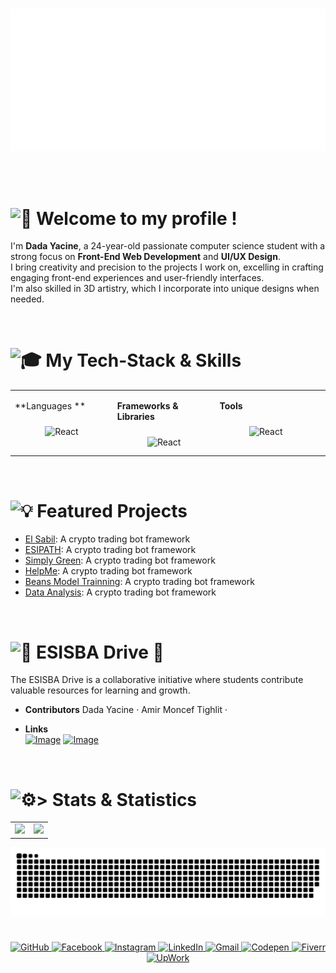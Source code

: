 <br>
<p align="center">
  <picture>
    <source srcset="Signature_Black.png" media="(prefers-color-scheme: light)">
    <source srcset="Signature_White.png" media="(prefers-color-scheme: dark)">
    <img src="Signature_White.png"">
  </picture>
</p>
<br><br>

# <picture><source srcset="https://fonts.gstatic.com/s/e/notoemoji/latest/1f44b/512.webp" type="image/webp"><img src="https://fonts.gstatic.com/s/e/notoemoji/latest/1f44b/512.gif" alt="👋" width="26" height="26"></picture> Welcome to my profile !

I'm **Dada Yacine**, a 24-year-old passionate computer science student with a strong focus on **Front-End Web Development** and **UI/UX Design**.  
I bring creativity and precision to the projects I work on, excelling in crafting engaging front-end experiences and user-friendly interfaces.  
I'm also skilled in 3D artistry, which I incorporate into unique designs when needed.

&nbsp;&nbsp;

# <picture><source srcset="https://fonts.gstatic.com/s/e/notoemoji/latest/1f393/512.webp" type="image/webp"><img src="https://fonts.gstatic.com/s/e/notoemoji/latest/1f393/512.gif" alt="🎓" width="28" height="28"></picture> My Tech-Stack & Skills

<table><tr><td valign="top" width="33%">

**Languages  ** 
<div align="center">  
<img style="margin: 10px" src="https://profilinator.rishav.dev/skills-assets/react-original-wordmark.svg" alt="React" height="50" />  
</div>
</td><td valign="top" width="33%">

**Frameworks & Libraries**
<div align="center">  
<img style="margin: 10px" src="https://profilinator.rishav.dev/skills-assets/react-original-wordmark.svg" alt="React" height="50" />  
</div>
</td><td valign="top" width="33%">


**Tools** 
<div align="center">  
<img style="margin: 10px" src="https://profilinator.rishav.dev/skills-assets/react-original-wordmark.svg" alt="React" height="50" />  
</div>
</td><td valign="top" width="33%">

</td></tr></table>  

&nbsp;&nbsp;

# <picture><source srcset="https://fonts.gstatic.com/s/e/notoemoji/latest/1f4a1/512.webp" type="image/webp"><img src="https://fonts.gstatic.com/s/e/notoemoji/latest/1f4a1/512.gif" alt="💡" width="28" height="28"></picture> Featured Projects

- [El Sabil](https://github.com/y-dada-dev/ESI-SBA-CSII-Multidisciplinary-Project-El-Sabil): A crypto trading bot framework
- [ESIPATH](https://github.com/y-dada-dev/ESI-SBA-CSI-Multidisciplinary-Project-ESIPATH): A crypto trading bot framework
- [Simply Green](https://github.com/y-dada-dev/ESI-SBA-CPI-Office-And-Web-Mini-Project): A crypto trading bot framework
- [HelpMe](https://github.com/y-dada-dev/ESI-SBA-CPII-Multidisciplinary-Project-HelpMe): A crypto trading bot framework
- [Beans Model Trainning](https://github.com/y-dada-dev/ESI-SBA-CSIII-Machine-Learning-and-Data-Mining-Mini-Project): A crypto trading bot framework
- [Data Analysis](https://github.com/y-dada-dev/ESI-SBA-CSII-Data-Analysis-TP01): A crypto trading bot framework
  
&nbsp;&nbsp;

# <picture><source srcset="https://fonts.gstatic.com/s/e/notoemoji/latest/1f48e/512.webp" type="image/webp"><img src="https://fonts.gstatic.com/s/e/notoemoji/latest/1f48e/512.gif" alt="💎" width="28" height="28"></picture> ESISBA Drive 📂  

The ESISBA Drive is a collaborative initiative where students contribute valuable resources for learning and growth.  

- **Contributors**
Dada Yacine · Amir Moncef Tighlit ·

- **Links**  
[![Image](https://img.shields.io/badge/Gmail-D14836?style=for-the-badge&logo=gmail&logoColor=white)](mailto:y.dada@esi-sba.dz)
[![Image](https://img.shields.io/badge/Gmail-D14836?style=for-the-badge&logo=gmail&logoColor=white)](mailto:y.dada@esi-sba.dz)

&nbsp;&nbsp;

# <picture><source srcset="https://fonts.gstatic.com/s/e/notoemoji/latest/2699_fe0f/512.webp" type="image/webp"><img src="https://fonts.gstatic.com/s/e/notoemoji/latest/2699_fe0f/512.gif" alt="⚙" width="28" height="28"></picture>> Stats & Statistics

<table style="width: 100%; text-align: center;">
  <tr>
    <td style="vertical-align: top;" >
      <img src="https://github-readme-stats.vercel.app/api?username=y-dada-dev&rank_icon=github&show=discussions_started,discussions_answered&show_icons=true&include_all_commits=true&hide=contribs&theme=default&bg_color=00000000&hide_border=true&ring_color=63c77b&title_color=63c77b&icon_color=63c77b"/>
    </td>
    <td style="vertical-align: top;">
      <img src="https://github-readme-stats.vercel.app/api/top-langs/?username=y-dada-dev&layout=compact&langs_count=12&hide=PLpgSQL,Tex,Hack,Shell,jupyter%20notebook,Less&theme=default&bg_color=00000000&hide_border=true&title_color=63c77b&icon_color=63c77b"/>
    </td>
  </tr>
</table>

<p align="center">
  <picture>
    <source srcset="github-user-contribution-white.svg" media="(prefers-color-scheme: light)">
    <source srcset="github-user-contribution-black.svg" media="(prefers-color-scheme: dark)">
    <img src="github-user-contribution-black.svg" >
  </picture>
</p>

#

<p align="center">
  <a href="https://github.com/y-dada-dev">
    <img src="https://img.shields.io/badge/GitHub-100000?style=for-the-badge&logo=github&logoColor=white" alt="GitHub">
  </a>
  <a href="https://web.facebook.com/y.dada.me/">
    <img src="https://img.shields.io/badge/Facebook-1877F2?style=for-the-badge&logo=facebook&logoColor=white" alt="Facebook">
  </a>
  <a href="https://www.instagram.com/y.dada.dev/">
    <img src="https://img.shields.io/badge/Instagram-E4405F?style=for-the-badge&logo=instagram&logoColor=white" alt="Instagram">
  </a>
  <a href="https://www.linkedin.com/in/y-dada-dev/">
    <img src="https://img.shields.io/badge/LinkedIn-0077B5?style=for-the-badge&logo=linkedin&logoColor=white" alt="LinkedIn">
  </a>
  <a href="mailto:y.dada@gmail.com">
    <img src="https://img.shields.io/badge/Gmail-D14836?style=for-the-badge&logo=gmail&logoColor=white" alt="Gmail">
  </a>
  <a href="https://codepen.io/dada-yacine">
    <img src="https://img.shields.io/badge/Codepen-000000?style=for-the-badge&logo=codepen&logoColor=white" alt="Codepen">
  </a>
  <a href="https://www.fiverr.com/sellers/dada_yacine">
    <img src="https://img.shields.io/badge/fiverr-1DBF73?style=for-the-badge&logo=fiverr&logoColor=white" alt="Fiverr">
  </a>
  <a href="https://www.upwork.com/freelancers/~01102f0c2f9eb20d4a">
    <img src="https://img.shields.io/badge/UpWork-6FDA44?style=for-the-badge&logo=Upwork&logoColor=white" alt="UpWork">
  </a>
</p>
